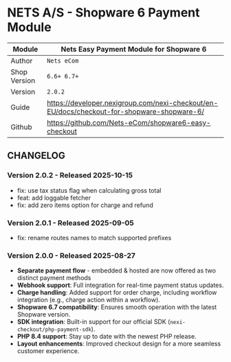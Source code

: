 # NETS A/S - Shopware 6 Payment Module

|Module | Nets Easy Payment Module for Shopware 6
|------|----------
|Author | `Nets eCom`
|Shop Version | `6.6+ 6.7+`
|Version | `2.0.2`
|Guide | https://developer.nexigroup.com/nexi-checkout/en-EU/docs/checkout-for-shopware-shopware-6/
|Github | https://github.com/Nets-eCom/shopware6-easy-checkout

## CHANGELOG

### Version 2.0.2 - Released 2025-10-15

- fix: use tax status flag when calculating gross total
- feat: add loggable fetcher
- fix: add zero items option for charge and refund

### Version 2.0.1 - Released 2025-09-05

- fix: rename routes names to match supported prefixes

### Version 2.0.0 - Released 2025-08-27

- **Separate payment flow** - embedded & hosted are now offered as two distinct payment methods
- **Webhook support**: Full integration for real-time payment status updates.
- **Charge handling**: Added support for order charge, including workflow integration (e.g., charge action within a workflow).
- **Shopware 6.7 compatibility**: Ensures smooth operation with the latest Shopware version.
- **SDK integration**: Built-in support for our official SDK (`nexi-checkout/php-payment-sdk`).
- **PHP 8.4 support**: Stay up to date with the newest PHP release.
- **Layout enhancements**: Improved checkout design for a more seamless customer experience.
